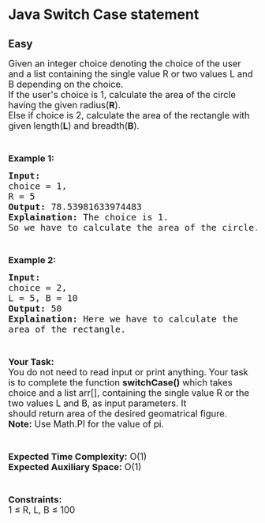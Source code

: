 # Java Switch Case statement
## Easy
<div class="problems_problem_content__Xm_eO"><p><span style="font-size:18px">Given an integer choice denoting the choice of the user and a list&nbsp;containing the single value R or two values&nbsp;L and B depending on the choice.<br>
If the user's choice is 1, calculate the area of the circle having the given radius(<strong>R</strong>). &nbsp;<br>
Else if choice is 2,&nbsp;calculate the area of the rectangle with given length(<strong>L</strong>) and breadth(<strong>B</strong>).</span></p>

<p>&nbsp;</p>

<p><strong><span style="font-size:18px">Example 1:</span></strong></p>

<pre><span style="font-size:18px"><strong>Input:</strong> 
choice = 1, 
R = 5
<strong>Output:</strong> 78.53981633974483
<strong>Explaination:</strong> The choice is 1. 
So we have to calculate the area of the circle.</span></pre>

<p>&nbsp;</p>

<p><strong><span style="font-size:18px">Example 2:</span></strong></p>

<pre><span style="font-size:18px"><strong>Input:</strong> 
choice = 2, 
L = 5, B = 10
<strong>Output:</strong> 50
<strong>Explaination:</strong> Here we have to calculate the 
area of the rectangle.</span></pre>

<p>&nbsp;</p>

<p><span style="font-size:18px"><strong>Your Task:</strong><br>
You do not need to read input or print anything. Your task is to complete the function <strong>switchCase()</strong> which takes choice and a list arr[], containing the single value&nbsp;R or the two values L and B, as input parameters. It should&nbsp;return&nbsp;area of the desired geomatrical figure.<br>
<strong>Note:</strong> Use Math.PI for the value of pi.</span></p>

<p>&nbsp;</p>

<p><span style="font-size:18px"><strong>Expected Time Complexity:</strong> O(1)<br>
<strong>Expected Auxiliary Space:</strong> O(1)</span></p>

<p>&nbsp;</p>

<p><span style="font-size:18px"><strong>Constraints:</strong><br>
1 ≤ R, L, B ≤ 100&nbsp;</span></p>
</div>
